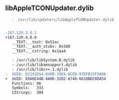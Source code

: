 ## libAppleTCONUpdater.dylib

> `/usr/lib/updaters/libAppleTCONUpdater.dylib`

```diff

-167.120.3.0.1
+167.120.4.0.0
   __TEXT.__text: 0x51ac
   __TEXT.__auth_stubs: 0x3d0
   __TEXT.__cstring: 0x1aa4

   - /usr/lib/libSystem.B.dylib
   - /usr/lib/libamsupport.dylib
   - /usr/lib/libc++.1.dylib
-  UUID: D2191D54-040B-39EA-8CED-97EFB15F5A06
+  UUID: E6A6E44B-4A06-32D2-A746-661DBDC0DA54
   Functions: 96
   Symbols:   333
   CStrings:  304

```
